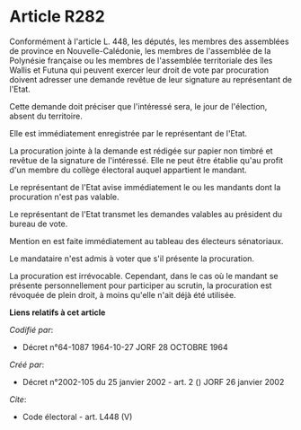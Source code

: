 # Article R282

Conformément à l'article L. 448, les députés, les membres des assemblées de province en Nouvelle-Calédonie, les membres de
l'assemblée de la Polynésie française ou les membres de l'assemblée territoriale des îles Wallis et Futuna qui peuvent
exercer leur droit de vote par procuration doivent adresser une demande revêtue de leur signature au représentant de l'Etat.

Cette demande doit préciser que l'intéressé sera, le jour de l'élection, absent du territoire.

Elle est immédiatement enregistrée par le représentant de l'Etat.

La procuration jointe à la demande est rédigée sur papier non timbré et revêtue de la signature de l'intéressé. Elle ne peut
être établie qu'au profit d'un membre du collège électoral auquel appartient le mandant.

Le représentant de l'Etat avise immédiatement le ou les mandants dont la procuration n'est pas valable.

Le représentant de l'Etat transmet les demandes valables au président du bureau de vote.

Mention en est faite immédiatement au tableau des électeurs sénatoriaux.

Le mandataire n'est admis à voter que s'il présente la procuration.

La procuration est irrévocable. Cependant, dans le cas où le mandant se présente personnellement pour participer au scrutin,
la procuration est révoquée de plein droit, à moins qu'elle n'ait déjà été utilisée.

**Liens relatifs à cet article**

_Codifié par_:

  - Décret n°64-1087 1964-10-27 JORF 28 OCTOBRE 1964

_Créé par_:

  - Décret n°2002-105 du 25 janvier 2002 - art. 2 () JORF 26 janvier 2002

_Cite_:

  - Code électoral - art. L448 (V)
